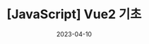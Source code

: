 ---
title:  "[JavaScript] Vue2 기초"
excerpt: ""
categories:
  - Vue2
tags:
  - [JavaScript,자바스크립트,ES6, Vue2]

toc: true
toc_sticky: true
 
date: 2023-04-10
last_modified_at: 2023-04-10
---